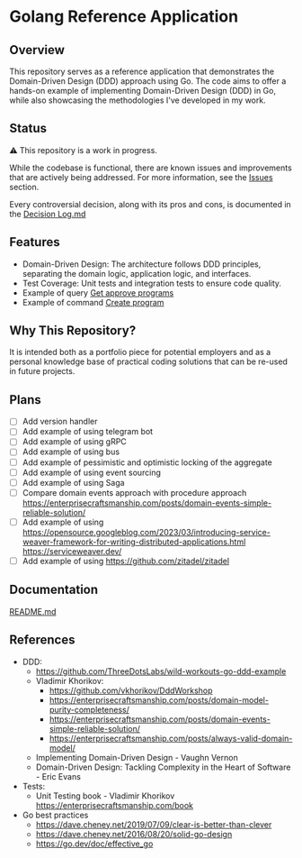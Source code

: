# Golang Reference Application

## Overview
This repository serves as a reference application that demonstrates the Domain-Driven Design (DDD) approach using Go. 
The code aims to offer a hands-on example of implementing Domain-Driven Design (DDD) in Go, while also showcasing the methodologies I've developed in my work.

## Status
⚠️ This repository is a work in progress. 

While the codebase is functional, there are known issues and improvements that are actively being addressed. 
For more information, see the [Issues](https://github.com/SmotrovaLilit/golang-reference-application/issues) section.

Every controversial decision, along with its pros and cons, is documented in the  [Decision Log.md](docs/Decision%20Log.md)

## Features
- Domain-Driven Design: The architecture follows DDD principles, separating the domain logic, application logic, and interfaces.
- Test Coverage: Unit tests and integration tests to ensure code quality.
- Example of query [Get approve programs](internal%2Fapplication%2Fqueries%2Fapprovedprograms%2Fhandler.go)
- Example of command [Create program](internal%2Fapplication%2Fcommands%2Fcreateprogram%2Fhandler.go)

## Why This Repository?

It is intended both as a portfolio piece for potential employers and as a personal knowledge base of practical coding solutions that can be re-used in future projects.

## Plans
- [ ] Add version handler
- [ ] Add example of using telegram bot
- [ ] Add example of using gRPC
- [ ] Add example of using bus
- [ ] Add example of pessimistic and optimistic locking of the aggregate
- [ ] Add example of using event sourcing
- [ ] Add example of using Saga
- [ ] Compare domain events approach with procedure approach https://enterprisecraftsmanship.com/posts/domain-events-simple-reliable-solution/ 
- [ ] Add example of using https://opensource.googleblog.com/2023/03/introducing-service-weaver-framework-for-writing-distributed-applications.html https://serviceweaver.dev/
- [ ] Add example of using https://github.com/zitadel/zitadel

## Documentation
[README.md](docs%2FREADME.md)

## References
- DDD:
  - https://github.com/ThreeDotsLabs/wild-workouts-go-ddd-example
  - Vladimir Khorikov:
    - https://github.com/vkhorikov/DddWorkshop
    - https://enterprisecraftsmanship.com/posts/domain-model-purity-completeness/
    - https://enterprisecraftsmanship.com/posts/domain-events-simple-reliable-solution/
    - https://enterprisecraftsmanship.com/posts/always-valid-domain-model/
  - Implementing Domain-Driven Design - Vaughn Vernon
  - Domain-Driven Design: Tackling Complexity in the Heart of Software - Eric Evans
- Tests:
  - Unit Testing book - Vladimir Khorikov https://enterprisecraftsmanship.com/book
- Go best practices
  - https://dave.cheney.net/2019/07/09/clear-is-better-than-clever
  - https://dave.cheney.net/2016/08/20/solid-go-design
  - https://go.dev/doc/effective_go